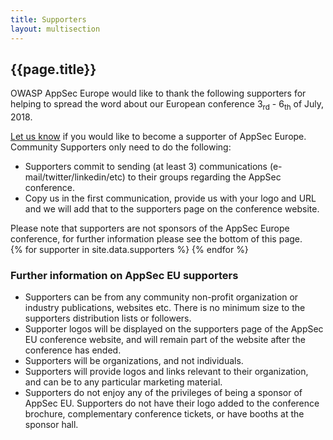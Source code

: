 ```yaml
---
title: Supporters
layout: multisection
---
```

<section>

<h1>{{page.title}}</h1>

<p>OWASP AppSec Europe would like to thank the following supporters for helping to spread the word about our European conference 3<sub>rd</sub> - 6<sub>th</sub> of July, 2018.</p>

<a href="contact">Let us know</a> if you would like to become a supporter of AppSec Europe. Community Supporters only need to do the following:
<ul>
<li>Supporters commit to sending (at least 3) communications (e-mail/twitter/linkedin/etc) to their groups regarding the AppSec conference.</li>
<li>Copy us in the first communication, provide us with your logo and URL and we will add that to the supporters page on the conference website.</li>
</ul>
Please note that supporters are not sponsors of the AppSec Europe conference, for further information please see the bottom of this page.

</section>
<section class="supporters">
{% for supporter in site.data.supporters %}
  <a style="background-image: url(/assets/images/supporters/{{supporter.logo}})" href="{{supporter.url}}" title="{{supporter.name}}"></a>
{% endfor %}
</section>
<section>


<h3>Further information on AppSec EU supporters</h3>

<ul>
<li>Supporters can be from any community non-profit organization or industry publications, websites etc. There is no minimum size to the supporters distribution lists or followers.</li>
<li>Supporter logos will be displayed on the supporters page of the AppSec EU conference website, and will remain part of the website after the conference has ended.</li>
<li>Supporters will be organizations, and not individuals.</li>
<li>Supporters will provide logos and links relevant to their organization, and can be to any particular marketing material.</li>
<li>Supporters do not enjoy any of the privileges of being a sponsor of AppSec EU.  Supporters do not have their logo added to the conference brochure, complementary conference tickets, or have booths at the sponsor hall.</li>
</ul>
</section>

